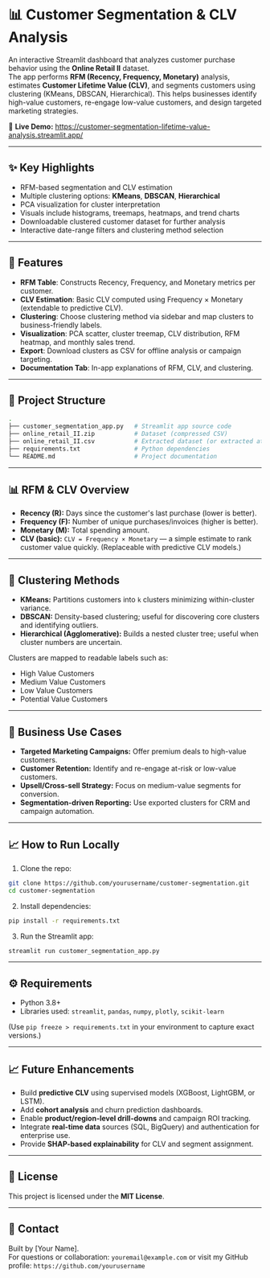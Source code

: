 # 📊 Customer Segmentation & CLV Analysis

An interactive Streamlit dashboard that analyzes customer purchase behavior using the **Online Retail II** dataset.  
The app performs **RFM (Recency, Frequency, Monetary)** analysis, estimates **Customer Lifetime Value (CLV)**, and segments customers using clustering (KMeans, DBSCAN, Hierarchical). This helps businesses identify high-value customers, re-engage low-value customers, and design targeted marketing strategies.

🔗 **Live Demo:** https://customer-segmentation-lifetime-value-analysis.streamlit.app/

---

## ✨ Key Highlights
- RFM-based segmentation and CLV estimation  
- Multiple clustering options: **KMeans**, **DBSCAN**, **Hierarchical**  
- PCA visualization for cluster interpretation  
- Visuals include histograms, treemaps, heatmaps, and trend charts  
- Downloadable clustered customer dataset for further analysis  
- Interactive date-range filters and clustering method selection

---

## 🚀 Features
- **RFM Table**: Constructs Recency, Frequency, and Monetary metrics per customer.  
- **CLV Estimation**: Basic CLV computed using Frequency × Monetary (extendable to predictive CLV).  
- **Clustering**: Choose clustering method via sidebar and map clusters to business-friendly labels.  
- **Visualization**: PCA scatter, cluster treemap, CLV distribution, RFM heatmap, and monthly sales trend.  
- **Export**: Download clusters as CSV for offline analysis or campaign targeting.  
- **Documentation Tab**: In-app explanations of RFM, CLV, and clustering.

---

## 📂 Project Structure
~~~bash
.
├── customer_segmentation_app.py   # Streamlit app source code
├── online_retail_II.zip           # Dataset (compressed CSV)
├── online_retail_II.csv           # Extracted dataset (or extracted at runtime)
├── requirements.txt               # Python dependencies
└── README.md                      # Project documentation
~~~

---

## 📊 RFM & CLV Overview
- **Recency (R):** Days since the customer's last purchase (lower is better).  
- **Frequency (F):** Number of unique purchases/invoices (higher is better).  
- **Monetary (M):** Total spending amount.  
- **CLV (basic):** `CLV = Frequency × Monetary` — a simple estimate to rank customer value quickly. (Replaceable with predictive CLV models.)

---

## 🧠 Clustering Methods
- **KMeans:** Partitions customers into `k` clusters minimizing within-cluster variance.  
- **DBSCAN:** Density-based clustering; useful for discovering core clusters and identifying outliers.  
- **Hierarchical (Agglomerative):** Builds a nested cluster tree; useful when cluster numbers are uncertain.

Clusters are mapped to readable labels such as:
- High Value Customers  
- Medium Value Customers  
- Low Value Customers  
- Potential Value Customers

---

## 🎯 Business Use Cases
- **Targeted Marketing Campaigns:** Offer premium deals to high-value customers.  
- **Customer Retention:** Identify and re-engage at-risk or low-value customers.  
- **Upsell/Cross-sell Strategy:** Focus on medium-value segments for conversion.  
- **Segmentation-driven Reporting:** Use exported clusters for CRM and campaign automation.

---

## 📈 How to Run Locally
1. Clone the repo:
~~~bash
git clone https://github.com/yourusername/customer-segmentation.git
cd customer-segmentation
~~~
2. Install dependencies:
~~~bash
pip install -r requirements.txt
~~~
3. Run the Streamlit app:
~~~bash
streamlit run customer_segmentation_app.py
~~~

---

## ⚙️ Requirements
- Python 3.8+  
- Libraries used: `streamlit`, `pandas`, `numpy`, `plotly`, `scikit-learn`

(Use `pip freeze > requirements.txt` in your environment to capture exact versions.)

---

## 📈 Future Enhancements
- Build **predictive CLV** using supervised models (XGBoost, LightGBM, or LSTM).  
- Add **cohort analysis** and churn prediction dashboards.  
- Enable **product/region-level drill-downs** and campaign ROI tracking.  
- Integrate **real-time data** sources (SQL, BigQuery) and authentication for enterprise use.  
- Provide **SHAP-based explainability** for CLV and segment assignment.

---

## 📜 License
This project is licensed under the **MIT License**.

---

## 🙋 Contact
Built by [Your Name].  
For questions or collaboration: `youremail@example.com` or visit my GitHub profile: `https://github.com/yourusername`

